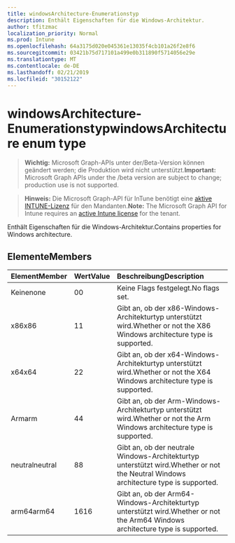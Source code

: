 ```yaml
---
title: windowsArchitecture-Enumerationstyp
description: Enthält Eigenschaften für die Windows-Architektur.
author: tfitzmac
localization_priority: Normal
ms.prod: Intune
ms.openlocfilehash: 64a3175d020e045361e13035f4cb101a26f2e8f6
ms.sourcegitcommit: 03421b75d717101a499e0b311890f5714056e29e
ms.translationtype: MT
ms.contentlocale: de-DE
ms.lasthandoff: 02/21/2019
ms.locfileid: "30152122"
---
```

# <a name="windowsarchitecture-enum-type"></a><span data-ttu-id="e93dc-103">windowsArchitecture-Enumerationstyp</span><span class="sxs-lookup"><span data-stu-id="e93dc-103">windowsArchitecture enum type</span></span>

> <span data-ttu-id="e93dc-104">**Wichtig:** Microsoft Graph-APIs unter der/Beta-Version können geändert werden; die Produktion wird nicht unterstützt.</span><span class="sxs-lookup"><span data-stu-id="e93dc-104">**Important:** Microsoft Graph APIs under the /beta version are subject to change; production use is not supported.</span></span>

> <span data-ttu-id="e93dc-105">**Hinweis:** Die Microsoft Graph-API für InTune benötigt eine [aktive INTUNE-Lizenz](https://go.microsoft.com/fwlink/?linkid=839381) für den Mandanten.</span><span class="sxs-lookup"><span data-stu-id="e93dc-105">**Note:** The Microsoft Graph API for Intune requires an [active Intune license](https://go.microsoft.com/fwlink/?linkid=839381) for the tenant.</span></span>

<span data-ttu-id="e93dc-106">Enthält Eigenschaften für die Windows-Architektur.</span><span class="sxs-lookup"><span data-stu-id="e93dc-106">Contains properties for Windows architecture.</span></span>

## <a name="members"></a><span data-ttu-id="e93dc-107">Elemente</span><span class="sxs-lookup"><span data-stu-id="e93dc-107">Members</span></span>
|<span data-ttu-id="e93dc-108">Element</span><span class="sxs-lookup"><span data-stu-id="e93dc-108">Member</span></span>|<span data-ttu-id="e93dc-109">Wert</span><span class="sxs-lookup"><span data-stu-id="e93dc-109">Value</span></span>|<span data-ttu-id="e93dc-110">Beschreibung</span><span class="sxs-lookup"><span data-stu-id="e93dc-110">Description</span></span>|
|:---|:---|:---|
|<span data-ttu-id="e93dc-111">Keine</span><span class="sxs-lookup"><span data-stu-id="e93dc-111">none</span></span>|<span data-ttu-id="e93dc-112">0</span><span class="sxs-lookup"><span data-stu-id="e93dc-112">0</span></span>|<span data-ttu-id="e93dc-113">Keine Flags festgelegt.</span><span class="sxs-lookup"><span data-stu-id="e93dc-113">No flags set.</span></span>|
|<span data-ttu-id="e93dc-114">x86</span><span class="sxs-lookup"><span data-stu-id="e93dc-114">x86</span></span>|<span data-ttu-id="e93dc-115">1</span><span class="sxs-lookup"><span data-stu-id="e93dc-115">1</span></span>|<span data-ttu-id="e93dc-116">Gibt an, ob der x86-Windows-Architekturtyp unterstützt wird.</span><span class="sxs-lookup"><span data-stu-id="e93dc-116">Whether or not the X86 Windows architecture type is supported.</span></span>|
|<span data-ttu-id="e93dc-117">x64</span><span class="sxs-lookup"><span data-stu-id="e93dc-117">x64</span></span>|<span data-ttu-id="e93dc-118">2</span><span class="sxs-lookup"><span data-stu-id="e93dc-118">2</span></span>|<span data-ttu-id="e93dc-119">Gibt an, ob der x64-Windows-Architekturtyp unterstützt wird.</span><span class="sxs-lookup"><span data-stu-id="e93dc-119">Whether or not the X64 Windows architecture type is supported.</span></span>|
|<span data-ttu-id="e93dc-120">Arm</span><span class="sxs-lookup"><span data-stu-id="e93dc-120">arm</span></span>|<span data-ttu-id="e93dc-121">4</span><span class="sxs-lookup"><span data-stu-id="e93dc-121">4</span></span>|<span data-ttu-id="e93dc-122">Gibt an, ob der Arm-Windows-Architekturtyp unterstützt wird.</span><span class="sxs-lookup"><span data-stu-id="e93dc-122">Whether or not the Arm Windows architecture type is supported.</span></span>|
|<span data-ttu-id="e93dc-123">neutral</span><span class="sxs-lookup"><span data-stu-id="e93dc-123">neutral</span></span>|<span data-ttu-id="e93dc-124">8</span><span class="sxs-lookup"><span data-stu-id="e93dc-124">8</span></span>|<span data-ttu-id="e93dc-125">Gibt an, ob der neutrale Windows-Architekturtyp unterstützt wird.</span><span class="sxs-lookup"><span data-stu-id="e93dc-125">Whether or not the Neutral Windows architecture type is supported.</span></span>|
|<span data-ttu-id="e93dc-126">arm64</span><span class="sxs-lookup"><span data-stu-id="e93dc-126">arm64</span></span>|<span data-ttu-id="e93dc-127">16</span><span class="sxs-lookup"><span data-stu-id="e93dc-127">16</span></span>|<span data-ttu-id="e93dc-128">Gibt an, ob der Arm64-Windows-Architekturtyp unterstützt wird.</span><span class="sxs-lookup"><span data-stu-id="e93dc-128">Whether or not the Arm64 Windows architecture type is supported.</span></span>|




